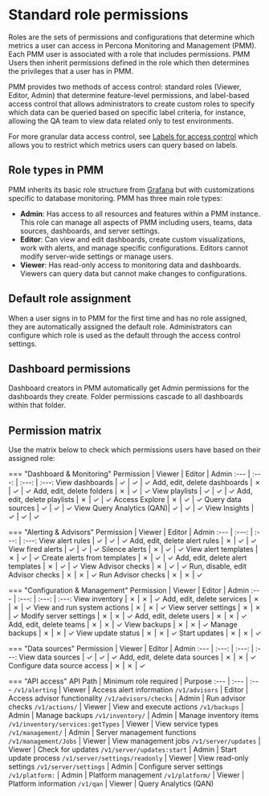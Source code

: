 # Standard role permissions

Roles are the sets of permissions and configurations that determine which metrics a user can access in Percona Monitoring and Management (PMM). Each PMM user is associated with a role that includes permissions. PMM Users then inherit permissions defined in the role which then determines the privileges that a user has in PMM.

PMM provides two methods of access control: standard roles (Viewer, Editor, Admin) that determine feature-level permissions, and label-based access control that allows administrators to create custom roles to specify which data can be queried based on specific label criteria, for instance, allowing the QA team to view data related only to test environments.

For more granular data access control, see [Labels for access control](../roles/access-control/intro.md) which allows you to restrict which metrics users can query based on labels.

## Role types in PMM

PMM inherits its basic role structure from [Grafana](https://grafana.com/docs/grafana/latest/administration/roles-and-permissions/) but with customizations specific to database monitoring. PMM has three main role types:

- **Admin**: Has access to all resources and features within a PMM instance. This role can manage all aspects of PMM including users, teams, data sources, dashboards, and server settings.
- **Editor**: Can view and edit dashboards, create custom visualizations, work with alerts, and manage specific configurations. Editors cannot modify server-wide settings or manage users.
- **Viewer**: Has read-only access to monitoring data and dashboards. Viewers can query data but cannot make changes to configurations.

## Default role assignment

When a user signs in to PMM for the first time and has no role assigned, they are automatically assigned the default role. Administrators can configure which role is used as the default through the access control settings.

## Dashboard permissions

Dashboard creators in PMM automatically get Admin permissions for the dashboards they create. Folder permissions cascade to all dashboards within that folder.

## Permission matrix
Use the matrix below to check which permissions users have based on their assigned role:

=== "Dashboard & Monitoring"
    Permission | Viewer | Editor | Admin
    :--- | :---: | :---: | :---:
    View dashboards | ✓ | ✓ | ✓
    Add, edit, delete dashboards | ✗ | ✓ | ✓
    Add, edit, delete folders | ✗ | ✓ | ✓
    View playlists | ✓ | ✓ | ✓
    Add, edit, delete playlists | ✗ | ✓ | ✓
    Access Explore | ✗ | ✓ | ✓
    Query data sources | ✓ | ✓ | ✓
    View Query Analytics (QAN)| ✓ | ✓ | ✓
    View Insights | ✓ | ✓ | ✓

=== "Alerting & Advisors"
    Permission | Viewer | Editor | Admin
    :--- | :---: | :---: | :---:
    View alert rules | ✓ | ✓ | ✓
    Add, edit, delete alert rules | ✗ | ✓ | ✓
    View fired alerts | ✓ | ✓ | ✓
    Silence alerts | ✗ | ✓ | ✓
    View alert templates | ✗ | ✓ | ✓
    Create alerts from templates | ✗ | ✓ | ✓
    Add, edit, delete alert templates | ✗ | ✓ | ✓
    View Advisor checks | ✗ | ✓ | ✓
    Run, disable, edit Advisor checks | ✗ | ✗ | ✓
    Run Advisor checks | ✗ | ✗ | ✓

=== "Configuration & Management"
    Permission | Viewer | Editor | Admin
    :--- | :---: | :---: | :---:
    View inventory | ✗ | ✗ | ✓
    Add, edit, delete services | ✗ | ✗ | ✓
    View and run system actions | ✗ | ✗ | ✓
    View server settings | ✗ | ✗ | ✓
    Modify server settings | ✗ | ✗ | ✓
    Add, edit, delete users | ✗ | ✗ | ✓
    Add, edit, delete teams | ✗ | ✗ | ✓
    View backups | ✗ | ✗ | ✓
    Manage backups | ✗ | ✗ | ✓
    View update status | ✗ | ✗ | ✓
    Start updates | ✗ | ✗ | ✓

=== "Data sources"
    Permission | Viewer | Editor | Admin
    :--- | :---: | :---: | :---:
    View data sources | ✓ | ✓ | ✓
    Add, edit, delete data sources | ✗ | ✗ | ✓
    Configure data source access | ✗ | ✗ | ✓

=== "API access"
    API Path | Minimum role required | Purpose
    :--- | :--- | :---
    `/v1/alerting` | Viewer | Access alert information
    `/v1/advisors` | Editor | Access advisor functionality
    `/v1/advisors/checks` | Admin | Run advisor checks
    `/v1/actions/` | Viewer | View and execute actions
    `/v1/backups` | Admin | Manage backups
    `/v1/inventory/` | Admin | Manage inventory items
    `/v1/inventory/services:getTypes` | Viewer | View service types
    `/v1/management/` | Admin | Server management functions
    `/v1/management/Jobs` | Viewer | View management jobs
    `/v1/server/updates` | Viewer | Check for updates
    `/v1/server/updates:start` | Admin | Start update process
    `/v1/server/settings/readonly` | Viewer | View read-only settings
    `/v1/server/settings` | Admin | Configure server settings
    `/v1/platform:` | Admin | Platform management
    `/v1/platform/` | Viewer | Platform information
    `/v1/qan` | Viewer | Query Analytics (QAN)
